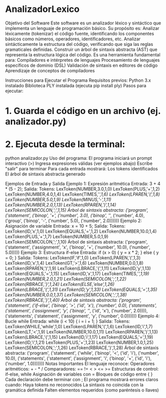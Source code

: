 # AnalizadorLexico
Objetivo del Software
Este software es un analizador léxico y sintáctico que implementa un lenguaje de programación básico. Su propósito es:
Analizar léxicamente (tokenizar) el código fuente, identificando los componentes básicos como números, operadores, identificadores, etc.
Analizar sintácticamente la estructura del código, verificando que siga las reglas gramaticales definidas.
Construir un árbol de sintaxis abstracta (AST) que representa la estructura lógica del código.
Es una herramienta fundamental para:
Compiladores e intérpretes de lenguajes
Procesamiento de lenguajes específicos de dominio (DSL)
Validación de sintaxis en editores de código
Aprendizaje de conceptos de compiladores

Instrucciones para Ejecutar el Programa
Requisitos previos:
Python 3.x instalado
Biblioteca PLY instalada (ejecuta pip install ply)
Pasos para ejecutar:
# 1. Guarda el código en un archivo (ej. analizador.py)
# 2. Ejecuta desde la terminal:
python analizador.py
Uso del programa:
El programa iniciará un prompt interactivo (>)
Ingresa expresiones válidas (ver ejemplos abajo)
Escribe "salir" para terminar
Para cada entrada mostrará:
Los tokens identificados
El árbol de sintaxis abstracta generado

Ejemplos de Entrada y Salida
Ejemplo 1: Expresión aritmética
Entrada:
3 + 4 * (5 - 2);
Salida:
Tokens:
LexToken(NUMBER,3.0,1,0)
LexToken(PLUS,'+',1,2)
LexToken(NUMBER,4.0,1,4)
LexToken(TIMES,'*',1,6)
LexToken(LPAREN,'(',1,8)
LexToken(NUMBER,5.0,1,9)
LexToken(MINUS,'-',1,11)
LexToken(NUMBER,2.0,1,13)
LexToken(RPAREN,')',1,14)
LexToken(SEMICOLON,';',1,15)
Árbol de sintaxis abstracta:
('program', ('statement', ('binop', '+', ('number', 3.0), ('binop', '*', ('number', 4.0), ('group', ('binop', '-', ('number', 5.0), ('number', 2.0))))))
Ejemplo 2: Asignación de variable
Entrada:
x = 10 + 5;
Salida:
Tokens:
LexToken(ID,'x',1,0)
LexToken(EQUALS,'=',1,2)
LexToken(NUMBER,10.0,1,4)
LexToken(PLUS,'+',1,7)
LexToken(NUMBER,5.0,1,9)
LexToken(SEMICOLON,';',1,10)
Árbol de sintaxis abstracta:
('program', ('statement', ('assignment', 'x', ('binop', '+', ('number', 10.0), ('number', 5.0)))))
Ejemplo 3: Estructura if-else
Entrada:
if (x > 0) { y = x * 2; } else { y = 0; }
Salida:
Tokens:
LexToken(IF,'if',1,0)
LexToken(LPAREN,'(',1,3)
LexToken(ID,'x',1,4)
LexToken(GT,'>',1,6)
LexToken(NUMBER,0.0,1,8)
LexToken(RPAREN,')',1,9)
LexToken(LBRACE,'{',1,11)
LexToken(ID,'y',1,13)
LexToken(EQUALS,'=',1,15)
LexToken(ID,'x',1,17)
LexToken(TIMES,'*',1,19)
LexToken(NUMBER,2.0,1,21)
LexToken(SEMICOLON,';',1,22)
LexToken(RBRACE,'}',1,24)
LexToken(ELSE,'else',1,26)
LexToken(LBRACE,'{',1,31)
LexToken(ID,'y',1,33)
LexToken(EQUALS,'=',1,35)
LexToken(NUMBER,0.0,1,37)
LexToken(SEMICOLON,';',1,38)
LexToken(RBRACE,'}',1,40)
Árbol de sintaxis abstracta:
('program', ('statement', ('if-else', ('binop', '>', ('id', 'x'), ('number', 0.0), ('statements', ('statement', ('assignment', 'y', ('binop', '*', ('id', 'x'), ('number', 2.0)))), ('statements', ('statement', ('assignment', 'y', ('number', 0.0))))))
Ejemplo 4: Bucle while
Entrada:
while (i < 10) { i = i + 1; }
Salida:
Tokens:
LexToken(WHILE,'while',1,0)
LexToken(LPAREN,'(',1,6)
LexToken(ID,'i',1,7)
LexToken(LT,'<',1,9)
LexToken(NUMBER,10.0,1,11)
LexToken(RPAREN,')',1,13)
LexToken(LBRACE,'{',1,15)
LexToken(ID,'i',1,17)
LexToken(EQUALS,'=',1,19)
LexToken(ID,'i',1,21)
LexToken(PLUS,'+',1,23)
LexToken(NUMBER,1.0,1,25)
LexToken(SEMICOLON,';',1,26)
LexToken(RBRACE,'}',1,28)
Árbol de sintaxis abstracta:
('program', ('statement', ('while', ('binop', '<', ('id', 'i'), ('number', 10.0), ('statements', ('statement', ('assignment', 'i', ('binop', '+', ('id', 'i'), ('number', 1.0)))))))
Notas Importantes
El lenguaje reconoce:
Operadores aritméticos: + - * /
Comparadores: == != < > <= >=
Estructuras de control: if-else, while
Asignación de variables con =
Bloques de código entre { }
Cada declaración debe terminar con ;
El programa mostrará errores claros cuando:
Haya tokens no reconocidos
La sintaxis no coincida con la gramática definida
Falten elementos requeridos (como paréntesis o llaves)
